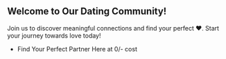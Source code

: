 ## Welcome to Our Dating Community!

Join us to discover meaningful connections and find your perfect ❤️. Start your journey towards love today!
- Find Your Perfect Partner Here at 0/- cost

